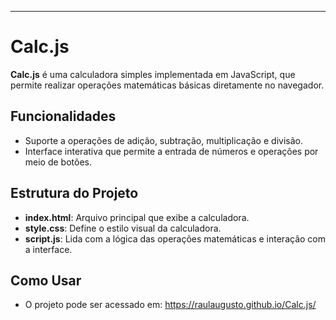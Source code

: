 ---

# Calc.js

**Calc.js** é uma calculadora simples implementada em JavaScript, que permite realizar operações matemáticas básicas diretamente no navegador.

## Funcionalidades
- Suporte a operações de adição, subtração, multiplicação e divisão.
- Interface interativa que permite a entrada de números e operações por meio de botões.

## Estrutura do Projeto
- **index.html**: Arquivo principal que exibe a calculadora.
- **style.css**: Define o estilo visual da calculadora.
- **script.js**: Lida com a lógica das operações matemáticas e interação com a interface.

## Como Usar
- O projeto pode ser acessado em: https://raulaugusto.github.io/Calc.js/
